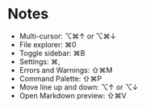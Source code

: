 # Notes

* Multi-cursor: ⌥⌘↑ or ⌥⌘↓
* File explorer: ⌘0
* Toggle sidebar: ⌘B
* Settings: ⌘,
* Errors and Warnings: ⇧⌘M
* Command Palette: ⇧⌘P
* Move line up and down: ⌥↑ or ⌥↓
* Open Markdown preview: ⇧⌘V